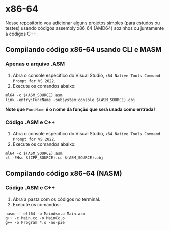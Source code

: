 # x86-64

Nesse repositório vou adicionar alguns projetos simples (para estudos ou testes) usando códigos assembly x86_64 (AMD64) sozinhos ou juntamente à códigos C++.

## Compilando código x86-64 usando CLI e MASM
### Apenas o arquivo .ASM

1. Abra o console específico do Visual Studio, `x64 Native Tools Command Prompt for VS 2022`.
2. Execute os comandos abaixo:
   
```
ml64 -c $(ASM_SOURCE).asm
link -entry:FuncName -subsystem:console $(ASM_SOURCE).obj
```

__Note que__ `FuncName` __é o nome da função que será usada como entrada!__

### Código .ASM e C++

1. Abra o console específico do Visual Studio, `x64 Native Tools Command Prompt for VS 2022`.
2. Execute os comandos abaixo:

```
ml64 -c $(ASM_SOURCE).asm
cl -EHsc $(CPP_SOURCE).cc $(ASM_SOURCE).obj
```
## Compilando código x86-64 (NASM)
### Código .ASM e C++

1. Abra a pasta com os códigos no terminal.
2. Execute os comandos:

```
nasm -f elf64 -o MainAsm.o Main.asm
g++ -c Main.cc -o MainCc.o
g++ -o Program *.o -no-pie
```
